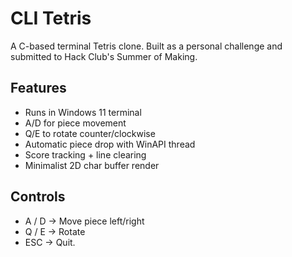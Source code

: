 # CLI Tetris

A C-based terminal Tetris clone. Built as a personal challenge and submitted to Hack Club's Summer of Making.

## Features
- Runs in Windows 11 terminal
- A/D for piece movement
- Q/E to rotate counter/clockwise
- Automatic piece drop with WinAPI thread
- Score tracking + line clearing
- Minimalist 2D char buffer render

## Controls
- A / D → Move piece left/right
- Q / E → Rotate
- ESC → Quit.